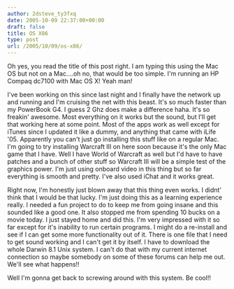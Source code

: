 ```yaml
---
author: 2dsteve_ty3fxq
date: 2005-10-09 22:37:00+00:00
draft: false
title: OS X86
type: post
url: /2005/10/09/os-x86/
---
```


Oh yes, you read the title of this post right. I am typing this using the Mac OS but not on a Mac....oh no, that would be too simple. I'm running an HP Compaq dc7100 with Mac OS X! Yeah man! 

I've been working on this since last night and I finally have the network up and running and I'm cruising the net with this beast. It's so much faster than my PowerBook G4. I guess 2 Ghz does make a difference haha. It's so freakin' awesome. Most everything on it works but the sound, but I'll get that working here at some point. Most of the apps work as well except for iTunes since I updated it like a dummy, and anything that came with iLife '05. Apparently you can't just go installing this stuff like on a regular Mac. I'm going to try installing Warcraft III on here soon because it's the only Mac game that I have. Well I have World of Warcraft as well but I'd have to have patches and a bunch of other stuff so Warcraft III will be a simple test of the graphics power. I'm just using onboard video in this thing but so far everything is smooth and pretty. I've also used iChat and it works great. 

Right now, I'm honestly just blown away that this thing even works. I didnt' think that I would be that lucky. I'm just doing this as a learning experience really. I needed a fun project to do to keep me from going insane and this sounded like a good one. It also stopped me from spending 10 bucks on a movie today. I just stayed home and did this. I'm very impressed with it so far except for it's inability to run certain programs. I might do a re-install and see if I can get some more functionality out of it. There is one file that I need to get sound working and I can't get it by itself. I have to download the whole Darwin 8.1 Unix system. I can't do that with my current internet connection so maybe somebody on some of these forums can help me out. We'll see what happens!! 

Well I'm gonna get back to screwing around with this system. Be cool!!
